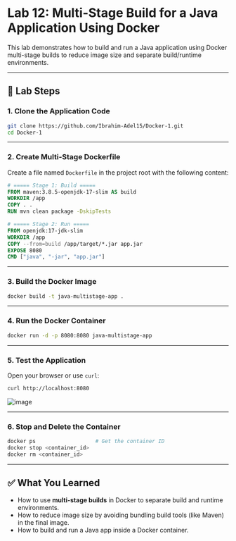 # Lab 12: Multi-Stage Build for a Java Application Using Docker

This lab demonstrates how to build and run a Java application using Docker multi-stage builds to reduce image size and separate build/runtime environments.

---

## 🧪 Lab Steps

### 1. Clone the Application Code

```bash
git clone https://github.com/Ibrahim-Adel15/Docker-1.git
cd Docker-1
```

---

### 2. Create Multi-Stage Dockerfile

Create a file named `Dockerfile` in the project root with the following content:

```dockerfile
# ===== Stage 1: Build =====
FROM maven:3.8.5-openjdk-17-slim AS build
WORKDIR /app
COPY . .
RUN mvn clean package -DskipTests

# ===== Stage 2: Run =====
FROM openjdk:17-jdk-slim
WORKDIR /app
COPY --from=build /app/target/*.jar app.jar
EXPOSE 8080
CMD ["java", "-jar", "app.jar"]
```

---

### 3. Build the Docker Image

```bash
docker build -t java-multistage-app .
```

---

### 4. Run the Docker Container

```bash
docker run -d -p 8080:8080 java-multistage-app
```

---

### 5. Test the Application

Open your browser or use `curl`:

```bash
curl http://localhost:8080
```
![image](https://github.com/user-attachments/assets/d6b1989b-9ba3-4e79-81e0-ec35fecfb1f5)

---

### 6. Stop and Delete the Container

```bash
docker ps                   # Get the container ID
docker stop <container_id>
docker rm <container_id>
```

---

## ✅ What You Learned

- How to use **multi-stage builds** in Docker to separate build and runtime environments.
- How to reduce image size by avoiding bundling build tools (like Maven) in the final image.
- How to build and run a Java app inside a Docker container.
